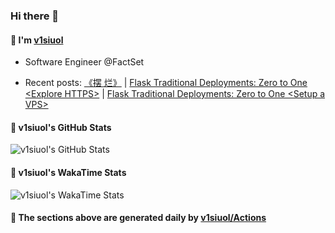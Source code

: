 <!-- header starts -->
### Hi there 👋
<!-- header ends -->

<!-- about_me_block starts -->
#### 💛 I'm <a href="https://v1siuol.com/" target="_blank" rel="noopener noreferrer">v1siuol</a>

<!-- self_intro starts -->
- Software Engineer @FactSet
<!-- self_intro ends -->
<!-- recent_posts starts -->
- Recent posts: <a href="https://v1siuol.com/%E3%80%8A%E6%91%86-%E7%83%82%E3%80%8B/" target="_blank" rel="noopener noreferrer">《摆 烂》</a> | <a href="https://v1siuol.com/Flask-Traditional-Deployments-Zero-to-One-Explore-HTTPS/" target="_blank" rel="noopener noreferrer">Flask Traditional Deployments: Zero to One &lt;Explore HTTPS&gt;</a> | <a href="https://v1siuol.com/Flask-Traditional-Deployments-Zero-to-One-Setup-a-VPS/" target="_blank" rel="noopener noreferrer">Flask Traditional Deployments: Zero to One &lt;Setup a VPS&gt;</a>
<!-- recent_posts ends -->
<!-- about_me_block ends -->

<!-- github_stats_block starts -->
#### 💚 v1siuol's GitHub Stats

![v1siuol's GitHub Stats](https://github-readme-stats.vercel.app/api?username=v1siuol&count_private=true&show_icons=true&hide_title=true&include_all_commits=true)
<!-- github_stats_block ends -->

<!-- code_time_block starts -->
#### 💙 v1siuol's WakaTime Stats

![v1siuol's WakaTime Stats](https://github-readme-stats.vercel.app/api/wakatime?username=v1siuol&hide_title=true)
<!-- code_time_block ends -->

<!-- footer starts -->
#### 💜 The sections above are generated daily by <a href="https://github.com/v1siuol/v1siuol/actions" target="_blank" rel="noopener noreferrer">v1siuol/Actions</a>
<!-- footer ends -->
